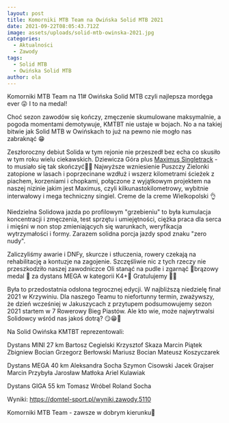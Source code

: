 ```yaml
---
layout: post
title: Komorniki MTB Team na Owińska Solid MTB 2021
date: 2021-09-22T08:05:43.712Z
image: assets/uploads/solid-mtb-owinska-2021.jpg
categories:
  - Aktualności
  - Zawody
tags:
  - Solid MTB
  - Owińska Solid MTB
author: ola
---
```

Komorniki MTB Team na 11# Owińska Solid MTB czyli najlepsza mordęga ever 😜 I to na medal!
<!--break-->

Choć sezon zawodów się kończy, zmęczenie skumulowane maksymalnie, a pogoda momentami demotywuje, KMTBT nie ustaje w bojach. No a na takiej bitwie jak Solid MTB w Owińskach to już na pewno nie mogło nas zabraknąć 😁 

Zeszłoroczny debiut Solida w tym rejonie nie przeszedł bez echa co skusiło w tym roku wielu ciekawskich. Dziewicza Góra plus [Maximus Singletrack](https://www.facebook.com/profile.php?id=100068528065099) -  to musiało się tak skończyć🥵🔥 Najwyższe wzniesienie Puszczy Zielonki zatopione w lasach i poprzecinane wzdłuż i wszerz kilometrami ścieżek z piachem, korzeniami i chopkami, połączone z wyjątkowym projektem na naszej nizinie jakim jest Maximus, czyli kilkunastokilometrowy,  wybitnie interwałowy i mega techniczny singiel. Creme de la creme Wielkopolski 👌 

Niedzielna Solidowa jazda po profilowym "grzebieniu" to była kumulacja koncentracji i zmęczenia, test sprzętu i umiejętności, ciężka praca dla serca i mięśni w non stop zmieniających się warunkach, weryfikacja wytrzymałości i formy. Zarazem solidna porcja jazdy spod znaku "zero nudy". 

Zaliczyliśmy awarie i DNFy, skurcze i stłuczenia, rowery czekają na rehabilitację a kontuzje na zagojenie. Szczęśliwie nic z tych rzeczy nie przeszkodziło naszej zawodniczce Oli stanąć na pudle i zgarnąć 🥉brązowy medal 🥉 za dystans MEGA w kategorii K4+💪 Gratulujemy 👏👏 

Była to przedostatnia odsłona tegrocznej edycji. W najbliższą niedzielę finał 2021 w Krzywiniu. Dla naszego Teamu to niefortunny termin, zważywszy, że dzień wcześniej w Jakuszycach z przytupem podsumowujemy sezon 2021 startem w 7 Rowerowy Bieg Piastów.  Ale kto wie, może najwytrwalsi Solidowcy wśród nas jakoś dotrą? 😏😁🙂 

Na Solid Owińska KMTBT reprezentowali:

Dystans MINI  27 km 
Bartosz Cegielski 
Krzysztof Skaza 
Marcin Piątek 
Zbigniew Bocian 
Grzegorz Berłowski 
Mariusz Bocian 
Mateusz Koszyczarek 

Dystans MEGA 40 km 
Aleksandra Socha 
Szymon Cisowski 
Jacek Grajser 
Marcin Przybyła 
Jarosław Matłoka 
Ariel Kulawiak 

Dystans GIGA 55 km 
Tomasz Wróbel 
Roland Socha 

Wyniki:
<https://domtel-sport.pl/wyniki,zawody,5110>

Komorniki MTB Team - zawsze w dobrym kierunku🙂